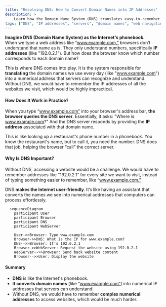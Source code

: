```yaml
---
title: "Resolving DNS: How to Convert Domain Names into IP Addresses"
description: >
    Learn how the Domain Name System (DNS) translates easy-to-remember domain names into IP addresses that servers understand. This lesson explores how DNS works and why it is essential for web navigation.
tags: ["DNS", "IP addresses", "servers", "domain names", "web navigation"]
---
```


**Imagine DNS (Domain Name System) as the Internet's phonebook.**  
When we type a web address like “www.example.com,” browsers don’t understand that name as is. They only understand numbers, specifically **IP addresses** (like "192.0.2.1"). But how does the browser know which number corresponds to each domain name?

This is where DNS comes into play. It is the system responsible for **translating** the domain names we use every day (like "www.example.com") into a numerical address that servers can recognize and understand. Without DNS, we would have to remember the IP addresses of all the websites we visit, which would be highly impractical.

#### **How Does It Work in Practice?**

When you type “www.example.com” into your browser's address bar, **the browser queries the DNS server**. Essentially, it asks: "Where is www.example.com?" And the DNS server responds by providing the **IP address** associated with that domain name.

This is like looking up a restaurant's phone number in a phonebook. You know the restaurant's name, but to call it, you need the number. DNS does that job, helping the browser “call” the correct server.

#### **Why Is DNS Important?**

Without DNS, accessing a website would be a challenge. We would have to remember addresses like “192.0.2.1” for every site we want to visit, instead of typing something easier to remember, like “www.example.com.”

DNS **makes the Internet user-friendly**. It’s like having an assistant that converts the names we see into numerical addresses that computers can process effortlessly.

```mermaid
  sequenceDiagram
    participant User
    participant Browser
    participant DNS
    participant WebServer

    User->>Browser: Type www.example.com
    Browser->>DNS: What is the IP for www.example.com?
    DNS-->>Browser: It's 192.0.2.1
    Browser->>WebServer: Request the website using 192.0.2.1
    WebServer-->>Browser: Send back website content
    Browser-->>User: Display the website
```

#### **Summary**

- **DNS** is like the Internet's phonebook.
- **It converts domain names** (like “www.example.com”) into numerical IP addresses that servers can understand.
- Without DNS, we would have to remember **complex numerical addresses** to access websites, which would be much harder.
